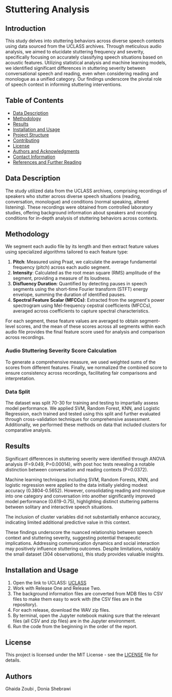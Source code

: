 # Stuttering Analysis

## Introduction
This study delves into stuttering behaviors across diverse speech contexts using data sourced from the UCLASS archives. Through meticulous audio analysis, we aimed to elucidate stuttering frequency and severity, specifically focusing on accurately classifying speech situations based on acoustic features. Utilizing statistical analysis and machine learning models, we identified significant differences in stuttering severity between conversational speech and reading, even when considering reading and monologue as a unified category. Our findings underscore the pivotal role of speech context in informing stuttering interventions.

## Table of Contents
- [Data Description](#data-description)
- [Methodology](#methodology)
- [Results](#results)
- [Installation and Usage](#installation-and-usage)
- [Project Structure](#project-structure)
- [Contributing](#contributing)
- [License](#license)
- [Authors and Acknowledgments](#authors-and-acknowledgments)
- [Contact Information](#contact-information)
- [References and Further Reading](#references-and-further-reading)

## Data Description
The study utilized data from the UCLASS archives, comprising recordings of speakers who stutter across diverse speech situations (reading, conversation, monologue) and conditions (normal speaking, altered listening). These recordings were obtained from controlled laboratory studies, offering background information about speakers and recording conditions for in-depth analysis of stuttering behaviors across contexts.

## Methodology
We segment each audio file by its length and then extract feature values using specialized algorithms tailored to each feature type:
1. **Pitch**: Measured using Praat, we calculate the average fundamental frequency (pitch) across each audio segment.
2. **Intensity**: Calculated as the root mean square (RMS) amplitude of the segment, providing a measure of its loudness.
3. **Disfluency Duration**: Quantified by detecting pauses in speech segments using the short-time Fourier transform (STFT) energy envelope, summing the duration of identified pauses.
4. **Spectral Feature Scalar (MFCCs)**: Extracted from the segment's power spectrogram using Mel-frequency cepstral coefficients (MFCCs), averaged across coefficients to capture spectral characteristics.

For each segment, these feature values are averaged to obtain segment-level scores, and the mean of these scores across all segments within each audio file provides the final feature score used for analysis and comparison across recordings.

### Audio Stuttering Severity Score Calculation
To generate a comprehensive measure, we used weighted sums of the scores from different features. Finally, we normalized the combined score to ensure consistency across recordings, facilitating fair comparisons and interpretation.

### Data Split
The dataset was split 70-30 for training and testing to impartially assess model performance. We applied SVM, Random Forest, KNN, and Logistic Regression, each trained and tested using this split and further evaluated through cross-validation techniques for comprehensive assessment. Additionally, we performed these methods on data that included clusters for comparative analysis.

## Results
Significant differences in stuttering severity were identified through ANOVA analysis (F=9.049, P=0.00014), with post hoc tests revealing a notable distinction between conversation and reading contexts (P=0.0372).

Machine learning techniques including SVM, Random Forests, KNN, and logistic regression were applied to the data initially yielding modest accuracy (0.3804-0.5652). However, consolidating reading and monologue into one category and conversation into another significantly improved model performance (0.619-0.75), highlighting distinct stuttering patterns between solitary and interactive speech situations.

The inclusion of cluster variables did not substantially enhance accuracy, indicating limited additional predictive value in this context.

These findings underscore the nuanced relationship between speech context and stuttering severity, suggesting potential therapeutic implications. Addressing communication dynamics and social interaction may positively influence stuttering outcomes. Despite limitations, notably the small dataset (304 observations), this study provides valuable insights.

## Installation and Usage
1. Open the link to UCLASS: [UCLASS](https://www.uclass.psychol.ucl.ac.uk/)
2. Work with Release One and Release Two.
3. The background information files are converted from MDB files to CSV files to make them easy to work with (the CSV files are in the repository).
4. For each release, download the WAV zip files.
5. By terminal, open the Jupyter notebook making sure that the relevant files (all CSV and zip files) are in the Jupyter environment.
6. Run the code from the beginning in the order of the report.

## License
This project is licensed under the MIT License - see the [LICENSE](LICENSE) file for details.

## Authors 
Ghaida Zoubi , Donia Shebrawi

